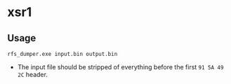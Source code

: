 # xsr1
## Usage
```
rfs_dumper.exe input.bin output.bin
```
- The input file should be stripped of everything before the first `91 5A 49 2C` header.
